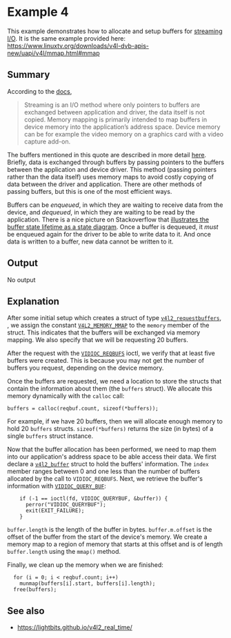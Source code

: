 # Example 4

This example demonstrates how to allocate and setup buffers for [streaming
I/O](https://www.linuxtv.org/downloads/v4l-dvb-apis-new/uapi/v4l/mmap.html#mmap). It is the same
example provided here: https://www.linuxtv.org/downloads/v4l-dvb-apis-new/uapi/v4l/mmap.html#mmap

## Summary

According to the
[docs](https://www.linuxtv.org/downloads/v4l-dvb-apis-new/uapi/v4l/mmap.html#mmap),

> Streaming is an I/O method where only pointers to buffers are exchanged between application and
> driver, the data itself is not copied. Memory mapping is primarily intended to map buffers in
> device memory into the application’s address space. Device memory can be for example the video
> memory on a graphics card with a video capture add-on.

The buffers mentioned in this quote are described in more detail
[here](https://linuxtv.org/downloads/v4l-dvb-apis/uapi/v4l/buffer.html). Briefly, data is exchanged
through buffers by passing pointers to the buffers between the application and device driver. This
method (passing pointers rather than the data itself) uses memory maps to avoid costly copying of
data between the driver and application. There are other methods of passing buffers, but this is
one of the most efficient ways.

Buffers can be *enqueued*, in which they are waiting to receive data from the device, and
*dequeued*, in which they are waiting to be read by the application. There is a nice picture on
Stackoverflow that [illustrates the buffer state lifetime as a state
diagram](https://stackoverflow.com/questions/10634537/v4l2-difference-between-enque-deque-and-queueing-of-the-buffer). Once
a buffer is dequeued, it *must* be enqueued again for the driver to be able to write data to
it. And once data is written to a buffer, new data cannot be written to it.

## Output

No output

## Explanation

After some initial setup which creates a struct of type
[`v4l2_requestbuffers`](https://www.linuxtv.org/downloads/v4l-dvb-apis-new/uapi/v4l/vidioc-reqbufs.html?highlight=v4l2_requestbuffers#c.v4l2_requestbuffers),
, we assign the constant
[`V4L2_MEMORY_MMAP`](https://www.linuxtv.org/downloads/v4l-dvb-apis-new/uapi/v4l/buffer.html#c.v4l2_memory)
to the `memory` member of the struct. This indicates that the buffers will be exchanged via memory
mapping. We also specify that we will be requesting 20 buffers.

After the request with the
[`VIDIOC_REQBUFS`](https://www.linuxtv.org/downloads/v4l-dvb-apis-new/kapi/v4l2-videobuf.html?highlight=vidioc_reqbuf)
ioctl, we verify that at least five buffers were created. This is because you may not get the
number of buffers you request, depending on the device memory.

Once the buffers are requested, we need a location to store the structs that contain the
information about them (the `buffers` struct). We allocate this memory dynamically with the
`calloc` call:

```
buffers = calloc(reqbuf.count, sizeof(*buffers));
```

For example, if we have 20 buffers, then we will allocate enough memory to hold 20 `buffers`
structs. `sizeof(*buffers)` returns the size (in bytes) of a single `buffers` struct instance.

Now that the buffer allocation has been performed, we need to map them into our application's
address space to be able access their data. We first declare a
[`v4l2_buffer`](https://www.linuxtv.org/downloads/v4l-dvb-apis-new/uapi/v4l/buffer.html?highlight=v4l2_buffer#c.v4l2_buffer)
struct to hold the buffers' information. The `index` member ranges between 0 and one less than the
number of buffers allocated by the call to `VIDIOC_REQBUFS`. Next, we retrieve the buffer's
information with [`VIDIOC_QUERY_BUF`](https://www.linuxtv.org/downloads/v4l-dvb-apis-new/uapi/v4l/vidioc-querybuf.html?highlight=vidioc_querybuf):

```
    if (-1 == ioctl(fd, VIDIOC_QUERYBUF, &buffer)) {
      perror("VIDIOC_QUERYBUF");
      exit(EXIT_FAILURE);
    }
```

`buffer.length` is the length of the buffer in bytes. `buffer.m.offset` is the offset of the buffer
from the start of the device's memory. We create a memory map to a region of memory that starts at this
offset and is of length `buffer.length` using the `mmap()` method.

Finally, we clean up the memory when we are finished:

```
  for (i = 0; i < reqbuf.count; i++)
    munmap(buffers[i].start, buffers[i].length);
  free(buffers);
```

## See also

- https://lightbits.github.io/v4l2_real_time/
